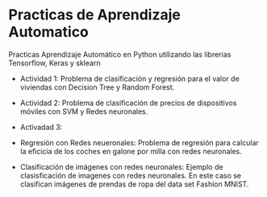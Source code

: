 # Practicas de Aprendizaje Automatico
Practicas Aprendizaje Automático en Python utilizando las librerias Tensorflow, Keras y sklearn

*  Actividad 1: Problema de clasificación y regresión para el valor de viviendas con Decision Tree y Random Forest.


*  Actividad 2: Problema de clasificación de precios de dispositivos móviles con SVM y Redes neuronales.


*  Activadad 3: 

*  Regresión con Redes neueronales: Problema de regresión para calcular la eficicia de los coches en galone por milla con redes neuronales.

*  Clasificación de imágenes con redes neuronales: Ejemplo de clasisficación de imagenes con redes neuronales. En este caso se clasifican imágenes de prendas de ropa del data set Fashion MNIST.
